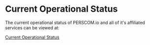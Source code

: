 # Current Operational Status

The current operational status of PERSCOM.io and all of it's affiliated services can be viewed at:

[Current Operational Status](https://status.perscom.io)
